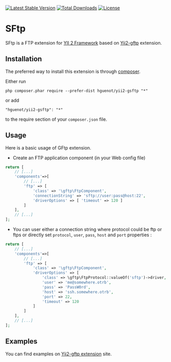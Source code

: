 [![Latest Stable Version](https://poser.pugx.org/hguenot/yii2-gsftp/v/stable)](https://packagist.org/packages/hguenot/yii2-gsftp)
[![Total Downloads](https://poser.pugx.org/hguenot/yii2-gsftp/downloads)](https://packagist.org/packages/hguenot/yii2-gsftp)
[![License](https://poser.pugx.org/hguenot/yii2-gsftp/license)](https://packagist.org/packages/hguenot/yii2-gsftp)

SFtp
====
SFtp is a FTP extension for [YII 2 Framework](http://www.yiiframework.com) based on 
[Yii2-gftp](https://github.com/hguenot/yii2-gftp) extension.

Installation
------------

The preferred way to install this extension is through [composer](http://getcomposer.org/download/).

Either run

```
php composer.phar require --prefer-dist hguenot/yii2-gsftp "*"
```

or add

```
"hguenot/yii2-gsftp": "*"
```

to the require section of your `composer.json` file.


Usage
-----

Here is a basic usage of GFtp extension. 

* Create an FTP application component (in your Web config file)

```php
return [
	// [...]
	'components'=>[
		// [...]
		'ftp' => [
			'class' => '\gftp\FtpComponent',
			'connectionString' => 'sftp://user:pass@host:22',
			'driverOptions' => [ 'timeout' => 120 ]
		]
	],
	// [...]
];
```

* You can user either a connection string where protocol could be ftp or ftps or directly set `protocol`, `user`, 
  `pass`, `host` and `port` properties :  

```php
return [
	// [...]
	'components'=>[
		// [...]
		'ftp' => [
			'class' => '\gftp\FtpComponent',
			'driverOptions' => [
				'class' => \gftp\FtpProtocol::valueOf('sftp')->driver,
				'user' => 'me@somewhere.otrb',
				'pass' => 'PassW0rd',
				'host' => 'ssh.somewhere.otrb',
				'port' => 22,
				'timeout' => 120
			]
		]
	],
	// [...]
];
```


Examples
-----

You can find examples on [Yii2-gftp extension](https://github.com/hguenot/yii2-gftp) site.
